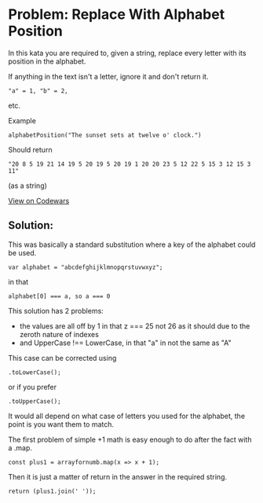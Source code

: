 # Problem: Replace With Alphabet Position

In this kata you are required to, given a string, replace every letter with its position in the alphabet.

If anything in the text isn't a letter, ignore it and don't return it.

```
"a" = 1, "b" = 2,
```
etc.

Example
```
alphabetPosition("The sunset sets at twelve o' clock.")
```
Should return
```
"20 8 5 19 21 14 19 5 20 19 5 20 19 1 20 20 23 5 12 22 5 15 3 12 15 3 11"
```
(as a string)

[View on Codewars](https://www.codewars.com/kata/546f922b54af40e1e90001da)

## Solution:

This was basically a standard substitution where a key of the alphabet could be used.
```
var alphabet = "abcdefghijklmnopqrstuvwxyz";
```
in that
```
alphabet[0] === a, so a === 0
```
This solution has 2 problems:
* the values are all off by 1 in that z === 25 not 26 as it should due to the zeroth nature of indexes
* and UpperCase !== LowerCase, in that "a" in not the same as "A"

This case can be corrected using
```
.toLowerCase();
```
or if you prefer
```
.toUpperCase();
```
It would all depend on what case of letters you used for the alphabet, the point is you want them to match.

The first problem of simple +1 math is easy enough to do after the fact with a .map.
```
const plus1 = arrayfornumb.map(x => x + 1);
```
Then it is just a matter of return in the answer in the required string.
```
return (plus1.join(' '));
```

